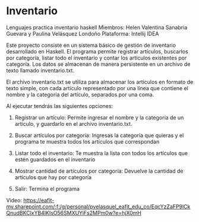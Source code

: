 # Inventario
Lenguajes practica inventario haskell
Miembros: Helen Valentina Sanabria Guevara y Paulina Velásquez Londoño
Plataforma: Intellij IDEA

Este proyecto consiste en un sistema básico de gestión de inventario desarrollado en Haskell. El programa permite registrar artículos, buscarlos por categoría, listar todo el inventario y contar los artículos existentes por categoría. Los datos se almacenan de manera persistente en un archivo de texto llamado inventario.txt.

El archivo inventario.txt se utiliza para almacenar los artículos en formato de texto simple, con cada artículo representado por una línea que contiene el nombre y la categoría del artículo, separados por una coma.

Al ejecutar tendrás las siguientes opciones:

1. Registrar un artículo: Permite ingresar el nombre y la categoría de un artículo, y guardarlo en el archivo inventario.txt.

2. Buscar artículos por categoría: Ingresas la categoría que quieras y el programa te muestra todos los artículos que correspondan

3. Listar todo el inventario: Te muestra la lista con todos los artículos que estén guardados en el inventario 

4. Mostrar cantidad de artículos por categoría: Devuelve la cantidad de artículos que hay por categoría 

5. Salir: Termina el programa

Video:
https://eafit-my.sharepoint.com/:f:/g/personal/pvelasquel_eafit_edu_co/EqcYzZaFP9lCkQnudBKClxYB4lKIsO56SMXUYiFs2MPm0w?e=hjX0mH

